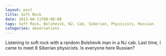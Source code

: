 ```yaml
---
layout: post
title: Soft Rock
date: 2013-06-11T00:00:00
tags: Soft Rock, Bolshevik, NJ, Cab, Siberian, Physicists, Russian
categories: observations
---
```


Listening to soft rock with a random Bolshevik man in a NJ cab. Last time, I came to meet 8 Siberian physicists. Is everyone here Russian?

